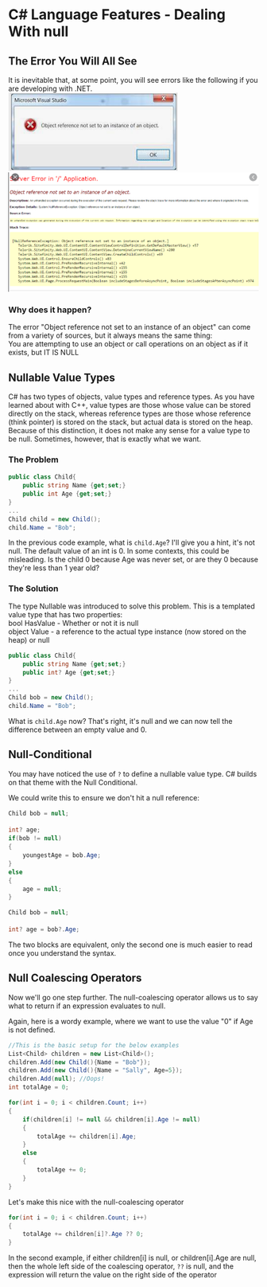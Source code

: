 # C# Language Features - Dealing With null

## The Error You Will All See
It is inevitable that, at some point, you will see errors like the following if you are developing with .NET.
![Windows App Object Reference Error](../Images/4/NullRef1.png)
![Web App Object Reference Error](../Images/4/NullRef2.png)
### Why does it happen?
The error "Object reference not set to an instance of an object" can come from a variety of sources, but it always means the same thing:  
You are attempting to use an object or call operations on an object as if it exists, but IT IS NULL

## Nullable Value Types
C# has two types of objects, value types and reference types. As you have learned about with C++, value types are those whose value can be stored directly on the stack, whereas reference types are those whose reference (think pointer) is stored on the stack, but actual data is stored on the heap.  Because of this distinction, it does not make any sense for a value type to be null.  Sometimes, however, that is exactly what we want.
### The Problem
```csharp
public class Child{
    public string Name {get;set;}
    public int Age {get;set;}
}
...
Child child = new Child();
child.Name = "Bob";
```
In the previous code example, what is `child.Age`?  I'll give you a hint, it's not null.  The default value of an int is 0.  In some contexts, this could be misleading.  Is the child 0 because Age was never set, or are they 0 because they're less than 1 year old?

### The Solution
The type Nullable<T> was introduced to solve this problem.  This is a templated value type that has two properties:  
bool HasValue - Whether or not it is null  
object Value - a reference to the actual type instance (now stored on the heap) or null
```csharp
public class Child{
    public string Name {get;set;}
    public int? Age {get;set;}
}
...
Child bob = new Child();
child.Name = "Bob";
```
What is `child.Age` now?  That's right, it's null and we can now tell the difference between an empty value and 0.

## Null-Conditional 
You may have noticed the use of `?` to define a nullable value type.  C# builds on that theme with the Null Conditional.

We could write this to ensure we don't hit a null reference:
```csharp
Child bob = null;

int? age;
if(bob != null)
{
    youngestAge = bob.Age;
}
else
{
    age = null;
}
```
```csharp
Child bob = null;

int? age = bob?.Age;
```
The two blocks are equivalent, only the second one is much easier to read once you understand the syntax.

## Null Coalescing Operators
Now we'll go one step further.  The null-coalescing operator allows us to say what to return if an expression evaluates to null.

Again, here is a wordy example, where we want to use the value "0" if Age is not defined.
```C#
//This is the basic setup for the below examples
List<Child> children = new List<Child>();
children.Add(new Child(){Name = "Bob"});
children.Add(new Child(){Name = "Sally", Age=5});
children.Add(null); //Oops!
int totalAge = 0;
```
```csharp
for(int i = 0; i < children.Count; i++)
{
    if(children[i] != null && children[i].Age != null)
    {
        totalAge += children[i].Age;
    }
    else
    {
        totalAge += 0;
    }
}
```
Let's make this nice with the null-coalescing operator
```csharp
for(int i = 0; i < children.Count; i++)
{
    totalAge += children[i]?.Age ?? 0;
}
```
In the second example, if either children[i] is null, or children[i].Age are null, then the whole left side of the coalescing operator, `??` is null, and the expression will return the value on the right side of the operator